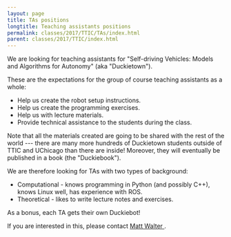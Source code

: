 ```yaml
---
layout: page
title: TAs positions
longtitle: Teaching assistants positions
permalink: classes/2017/TTIC/TAs/index.html
parent: classes/2017/TTIC/index.html
---
```


We are looking for teaching assistants for "Self-driving Vehicles: Models and Algorithms for Autonomy" (aka "Duckietown").

These are the expectations for the group of course teaching assistants as a whole:

- Help us create the robot setup instructions.
- Help us create the programming exercises.
- Help us with lecture materials.
- Provide technical assistance to the students during the class.

Note that all the materials created are going to be shared with the rest of the world --- there are many more hundreds of Duckietown students outside of TTIC and UChicago than there are inside! Moreover, they will eventually be published in a book (the "Duckiebook").

We are therefore looking for TAs with two types of background:

* Computational - knows programming in Python (and possibly C++), knows Linux well, has experience with ROS.
* Theoretical - likes to write lecture notes and exercises.

As a bonus, each TA gets their own Duckiebot!

If you are interested in this, please contact [Matt Walter
](http://ttic.edu/walter).
